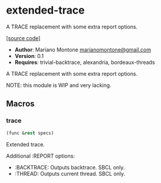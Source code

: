 # extended-trace

A TRACE replacement with some extra report options.

[[source code]](../extended-trace.lisp)

- **Author**: Mariano Montone <marianomontone@gmail.com>
- **Version**: 0.1
- **Requires**: trivial-backtrace, alexandria, bordeaux-threads


 A TRACE replacement with some extra report options.

 NOTE: this module is WIP and very lacking.




## Macros
### trace

```lisp
(func &rest specs)
```

Extended trace.



Additional :REPORT options:

- :BACKTRACE: Outputs backtrace. SBCL only.
- :THREAD: Outputs current thread. SBCL only.

